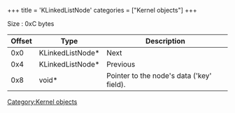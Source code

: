+++
title = 'KLinkedListNode'
categories = ["Kernel objects"]
+++

Size : 0xC bytes

| Offset | Type              | Description                               |
|--------|-------------------|-------------------------------------------|
| 0x0    | KLinkedListNode\* | Next                                      |
| 0x4    | KLinkedListNode\* | Previous                                  |
| 0x8    | void\*            | Pointer to the node's data ('key' field). |

[Category:Kernel objects](Category:Kernel_objects "wikilink")
